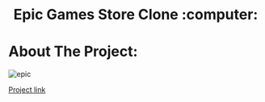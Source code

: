 <h1 align="center" style="margin-top: 0px;">Epic Games Store Clone :computer:</h1>

# About The Project:

![epic](https://user-images.githubusercontent.com/89863203/152042945-841707c9-6819-41b0-b82a-1466e8bea4b4.png)

[Project link](https://rzayevgara.github.io/Epic-Games-Store-Clone)

